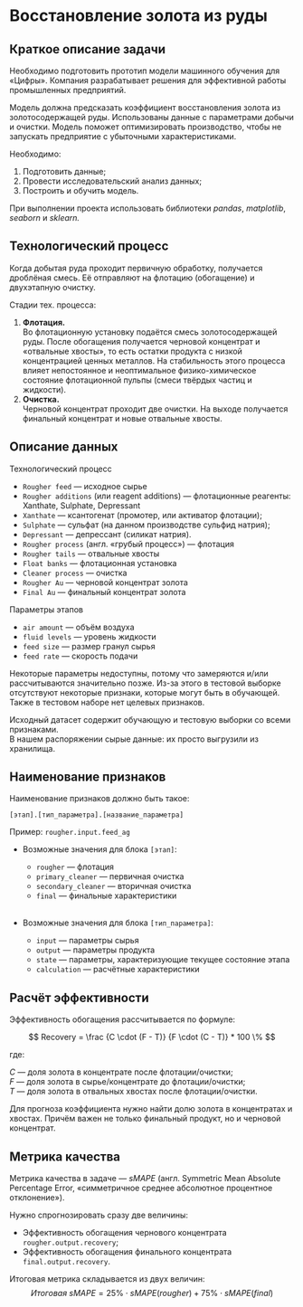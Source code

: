 # Восстановление золота из руды

## Краткое описание задачи
Необходимо подготовить прототип модели машинного обучения для «Цифры». Компания разрабатывает решения для эффективной работы промышленных предприятий.

Модель должна предсказать коэффициент восстановления золота из золотосодержащей руды. Использованы данные с параметрами добычи и очистки. Модель поможет оптимизировать производство, чтобы не запускать предприятие с убыточными характеристиками.

Необходимо:
1. Подготовить данные;
2. Провести исследовательский анализ данных;
3. Построить и обучить модель.

При выполнении проекта использовать библиотеки *pandas*, *matplotlib*, *seaborn* и *sklearn.*

## Технологический процесс
Когда добытая руда проходит первичную обработку, получается дроблёная смесь. Её отправляют на флотацию (обогащение) и двухэтапную очистку.

Стадии тех. процесса: 
1. **Флотация.**<br>
Во флотационную установку подаётся смесь золотосодержащей руды. После обогащения получается черновой концентрат и «отвальные хвосты», то есть остатки продукта с низкой концентрацией ценных металлов.
На стабильность этого процесса влияет непостоянное и неоптимальное физико-химическое состояние флотационной пульпы (смеси твёрдых частиц и жидкости).
2. **Очистка.**<br>
Черновой концентрат проходит две очистки. На выходе получается финальный концентрат и новые отвальные хвосты.

## Описание данных
Технологический процесс
- `Rougher feed` — исходное сырье
- `Rougher additions` (или reagent additions) — флотационные реагенты: Xanthate, Sulphate, Depressant
- `Xanthate` — ксантогенат (промотер, или активатор флотации);
- `Sulphate` — сульфат (на данном производстве сульфид натрия);
- `Depressant` — депрессант (силикат натрия).
- `Rougher process` (англ. «грубый процесс») — флотация
- `Rougher tails` — отвальные хвосты
- `Float banks` — флотационная установка
- `Cleaner process` — очистка
- `Rougher Au` — черновой концентрат золота
- `Final Au` — финальный концентрат золота

Параметры этапов
- `air amount` — объём воздуха
- `fluid levels` — уровень жидкости
- `feed size` — размер гранул сырья
- `feed rate` — скорость подачи

Некоторые параметры недоступны, потому что замеряются и/или рассчитываются значительно позже. Из-за этого в тестовой выборке отсутствуют некоторые признаки, которые могут быть в обучающей. Также в тестовом наборе нет целевых признаков.

Исходный датасет содержит обучающую и тестовую выборки со всеми признаками.<br>
В нашем распоряжении сырые данные: их просто выгрузили из хранилища.

## Наименование признаков
Наименование признаков должно быть такое:

`[этап].[тип_параметра].[название_параметра]`

Пример: `rougher.input.feed_ag`

- Возможные значения для блока `[этап]`:
    - `rougher` — флотация
    - `primary_cleaner` — первичная очистка
    - `secondary_cleaner` — вторичная очистка
    - `final` — финальные характеристики<br><br>

- Возможные значения для блока `[тип_параметра]`:
    - `input` — параметры сырья
    - `output` — параметры продукта
    - `state` — параметры, характеризующие текущее состояние этапа
    - `calculation` — расчётные характеристики

## Расчёт эффективности
Эффективность обогащения рассчитывается по формуле:

$$ Recovery = \frac {C \cdot (F - T)} {F \cdot (C - T)} * 100 \% $$

где:

$C$ — доля золота в концентрате после флотации/очистки;<br>
$F$ — доля золота в сырье/концентрате до флотации/очистки;<br>
$T$ — доля золота в отвальных хвостах после флотации/очистки.<br>


Для прогноза коэффициента нужно найти долю золота в концентратах и хвостах. Причём важен не только финальный продукт, но и черновой концентрат.

## Метрика качества
Метрика качества в задаче — *sMAPE* (англ. Symmetric Mean Absolute Percentage Error, «симметричное среднее абсолютное процентное отклонение»).

Нужно спрогнозировать сразу две величины:
- Эффективность обогащения чернового концентрата `rougher.output.recovery`;
- Эффективность обогащения финального концентрата `final.output.recovery`.

Итоговая метрика складывается из двух величин:
$$ Итоговая \ sMAPE = 25\% \cdot sMAPE(rougher) + 75\% \cdot sMAPE(final) $$